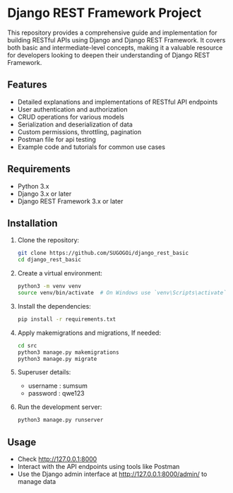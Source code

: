 # Django REST Framework Project

This repository provides a comprehensive guide and implementation for building RESTful APIs using Django and Django REST Framework. It covers both basic and intermediate-level concepts, making it a valuable resource for developers looking to deepen their understanding of Django REST Framework.

## Features

- Detailed explanations and implementations of RESTful API endpoints
- User authentication and authorization
- CRUD operations for various models
- Serialization and deserialization of data
- Custom permissions, throttling, pagination
- Postman file for api testing
- Example code and tutorials for common use cases

## Requirements

- Python 3.x
- Django 3.x or later
- Django REST Framework 3.x or later

## Installation

1. Clone the repository:

   ```bash
   git clone https://github.com/SUGOGOi/django_rest_basic
   cd django_rest_basic
   
2. Create a virtual environment:
   ```bash
   python3 -m venv venv
   source venv/bin/activate  # On Windows use `venv\Scripts\activate`
3. Install the dependencies:
    ```bash
    pip install -r requirements.txt

4.  Apply makemigrations and migrations, If needed:
    ```bash
    cd src
    python3 manage.py makemigrations
    python3 manage.py migrate
5. Superuser details:
   - username : sumsum
   - password : qwe123
   
6. Run the development server:

   ```bash
   python3 manage.py runserver

## Usage
- Check http://127.0.0.1:8000 
- Interact with the API endpoints using tools like Postman
- Use the Django admin interface at http://127.0.0.1:8000/admin/ to manage data





